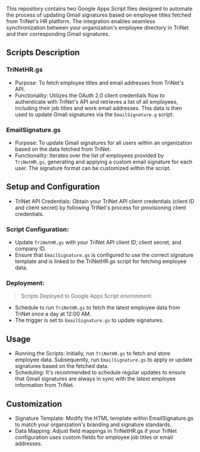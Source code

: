 This repository contains two Google Apps Script files designed to automate the process of updating Gmail signatures based on employee titles fetched from TriNet's HR platform. The integration enables seamless synchronization between your organization's employee directory in TriNet and their corresponding Gmail signatures.

## Scripts Description

### TriNetHR.gs
- Purpose: To fetch employee titles and email addresses from TriNet's API.
- Functionality: Utilizes the OAuth 2.0 client credentials flow to authenticate with TriNet's API and retrieves a list of all employees, including their job titles and work email addresses. This data is then used to update Gmail signatures via the `EmailSignature.g` script.

### EmailSignature.gs
- Purpose: To update Gmail signatures for all users within an organization based on the data fetched from TriNet.
- Functionality: Iterates over the list of employees provided by `TriNetHR.gs`, generating and applying a custom email signature for each user. The signature format can be customized within the script.

## Setup and Configuration
- TriNet API Credentials: Obtain your TriNet API client credentials (client ID and client secret) by following TriNet's process for provisioning client credentials.

### Script Configuration:
- Update `TriNetHR.gs` with your TriNet API client ID, client secret, and company ID.
- Ensure that `EmailSignature.gs` is configured to use the correct signature template and is linked to the TriNetHR.gs script for fetching employee data.

### Deployment:
> Scripts Deployed to Google Apps Script environment.

- Schedule to run `TriNetHR.gs` to fetch the latest employee data from TriNet once a day at 12:00 AM.
- The trigger is set to `EmailSignature.gs` to update signatures.

## Usage
- Running the Scripts: Initially, run `TriNetHR.gs` to fetch and store employee data. Subsequently, run `EmailSignature.gs` to apply or update signatures based on the fetched data.
- Scheduling: It's recommended to schedule regular updates to ensure that Gmail signatures are always in sync with the latest employee information from TriNet.

## Customization
- Signature Template: Modify the HTML template within EmailSignature.gs to match your organization's branding and signature standards.
- Data Mapping: Adjust field mappings in TriNetHR.gs if your TriNet configuration uses custom fields for employee job titles or email addresses.
